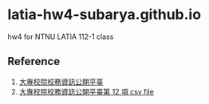 # latia-hw4-subarya.github.io
hw4 for NTNU LATIA 112-1 class

## Reference
1. [大專校院校務資訊公開平臺](https://udb.moe.edu.tw/udata/Historical)
2. [大專校院校務資訊公開平臺第 12 項 csv file](https://udb.moe.edu.tw/download/udata/historical/01_Student/01_XLSX_CSV_ODS/Student_RPT_14.csv)

